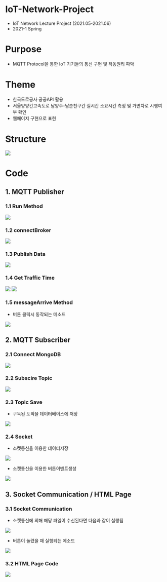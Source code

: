 # IoT-Network-Project
* IoT Network Lecture Project (2021.05-2021.06)
* 2021-1 Spring
# Purpose
* MQTT Protocol을 통한 IoT 기기들의 통신 구현 및 작동원리 파악
# Theme
* 한국도로공사 공공API 활용
* 서울양양간고속도로 남양주-남춘천구간 실시간 소요시간 측정 및 가변차로 시행여부 확인
* 웹페이지 구현으로 표현
# Structure
<img src=브로커그림.jpg> 

# Code 
## 1. MQTT Publisher
### 1.1 Run Method
<img src=자바소스코드1TopicPublish.jpg> 

### 1.2 connectBroker
<img src=자바소스코드2ConnectBroker.jpg>

### 1.3 Publish Data
<img src=자바소스코드3PublishData.jpg>

### 1.4 Get Traffic Time
<img src=자바소스코드4towardNamyangj메소드.jpg>
<img src=자바소스코드5towardChuncheon메소드.jpg>

### 1.5 messageArrive Method
* 버튼 클릭시 동작되는 메소드
<img src=자바소스코드6messageArrived.jpg>

## 2. MQTT Subscriber
### 2.1 Connect MongoDB 
<img src=vscode캡쳐2.jpg.png>  

### 2.2 Subscire Topic
<img src=vscode캡쳐1.jpg>

### 2.3 Topic Save 
* 구독된 토픽을 데이터베이스에 저장
<img src=vscode캡쳐3.png>

### 2.4 Socket 
* 소켓통신을 이용한 데이터저장  
<img src=vscode캡쳐4.png>  

* 소켓통신을 이용한 버튼이벤트생성  
<img src=vscode캡쳐5.png>

## 3. Socket Communication / HTML Page 
### 3.1 Socket Communication
* 소켓통신에 의해 해당 파일이 수신된다면 다음과 같이 실행됨
<img src=vscode캡쳐6.png>

* 버튼이 눌렸을 때 실행되는 메소드
<img src=vscode캡쳐7.png>  

### 3.2 HTML Page Code
<img src=html코드1.png>
